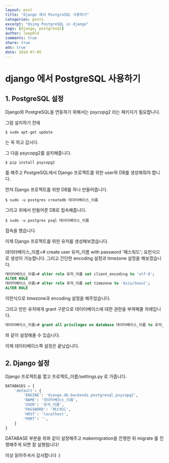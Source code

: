 ```yaml
---
layout: post
title: "django 에서 PostgreSQL 사용하기"
categories: posts
excerpt: "Using PostgreSQL in django"
tags: [django, postgresql]
author: leop0ld
comments: true
share: true
ads: true
date: 2016-07-05
---
```


# django 에서 PostgreSQL 사용하기

## 1. PostgreSQL 설정

Django와 PostgreSQL을 연동하기 위해서는 psycopg2 라는 패키지가 필요합니다.

그럼 설치하기 전에

```shell
$ sudo apt-get update
```

는 꼭 하고 갑시다.

그 다음 psycopg2를 설치해줍니다.

```shell
$ pip install psycopg2
```

를 해주고 PostgreSQL에서 Django 프로젝트를 위한 user와 DB를 생성해줘야 합니다.

먼저 Django 프로젝트를 위한 DB를 하나 만들어줍니다.

```shell
$ sudo -u postgres createdb 데이터베이스_이름
```

그리고 위에서 만들어준 DB로 접속해줍니다.

```shell
$ sudo -u postgres psql 데이터베이스_이름
```

접속을 했습니다.

이제 Django 프로젝트를 위한 유저를 생성해보겠습니다.

데이터베이스_이름=# create user 유저_이름 with password '패스워드';
요런식으로 생성이 가능합니다. 그리고 간단한 encoding 설정과 timezone 설정을 해보겠습니다.

```sql
데이터베이스_이름=# alter role 유저_이름 set client_encoding to 'utf-8';
ALTER ROLE
데이터베이스_이름=# alter role 유저_이름 set timezone to 'Asia/Seoul';
ALTER ROLE
```

이런식으로 timezone과 encoding 설정을 해주었습니다.

그리고 만든 유저에게 grant 구문으로 데이터베이스에 대한 권한을 부여해줄 차례입니다.

```sql
데이터베이스_이름=# grant all privileges on database 데이터베이스_이름 to 유저_이름;
```

와 같이 설정해줄 수 있습니다.

이제 데이터베이스쪽 설정은 끝났습니다.

<script async src="//pagead2.googlesyndication.com/pagead/js/adsbygoogle.js"></script>
<ins class="adsbygoogle"
     style="display:block; text-align:center;"
     data-ad-format="fluid"
     data-ad-layout="in-article"
     data-ad-client="ca-pub-1864899826477546"
     data-ad-slot="2703362319"></ins>
<script>
     (adsbygoogle = window.adsbygoogle || []).push({});
</script>

## 2. Django 설정

Django 프로젝트를 열고 프로젝트_이름/settings.py 로 가줍니다.

```python
DATABASES = {
    'default': {
        'ENGINE': 'django.db.backends.postgresql_psycopg2',
        'NAME': '데이터베이스_이름',
        'USER': '유저_이름',
        'PASSWORD': '패스워드',
        'HOST': 'localhost',
        'PORT': '',
    }
}
```

DATABASE 부분을 위와 같이 설정해주고 makemigration을 진행한 뒤 migrate 를 진행해주게 되면 잘 실행됩니다!

이상 읽어주셔서 감사합니다 :)
